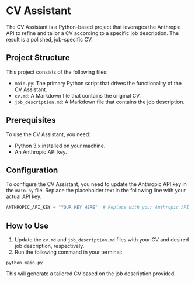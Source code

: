 # CV Assistant

The CV Assistant is a Python-based project that leverages the Anthropic API to refine and tailor a CV according to a specific job description. The result is a polished, job-specific CV.

## Project Structure

This project consists of the following files:

- `main.py`: The primary Python script that drives the functionality of the CV Assistant.
- `cv.md`: A Markdown file that contains the original CV.
- `job_description.md`: A Markdown file that contains the job description.

## Prerequisites

To use the CV Assistant, you need:

- Python 3.x installed on your machine.
- An Anthropic API key.

## Configuration

To configure the CV Assistant, you need to update the Anthropic API key in the `main.py` file. Replace the placeholder text in the following line with your actual API key:

```python
ANTHROPIC_API_KEY = "YOUR KEY HERE"  # Replace with your Anthropic API key
```

## How to Use

1. Update the `cv.md` and `job_description.md` files with your CV and desired job description, respectively.
2. Run the following command in your terminal:

```
python main.py
```

This will generate a tailored CV based on the job description provided.
